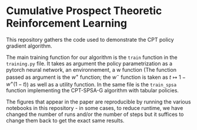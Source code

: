 # Cumulative Prospect Theoretic Reinforcement Learning

This repository gathers the code used to demonstrate the CPT policy gradient algorithm. 

The main training function for our algorithm is the `train` function in the `training.py` file. It takes as argument the policy parametrization as a pytorch neural network, an environnement, a w function (The function passed as argument is the $w^+$ function; the $w^-$ function is taken as $t \mapsto 1-w^+(1-t)$) as well as a utility function. In the same file is the `train_spsa` function implementing the CPT-SPSA-G algorithm with tabular policies.

The figures that appear in the paper are reproducible by running the various notebooks in this repository - in some cases, to reduce runtime, we have changed the number of runs and/or the number of steps but it suffices to change them back to get the exact same results.
